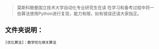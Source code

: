 >莫斯科鲍曼国立技术大学自动化专业研究生在读
>在学习和备考过程中将一些算法使用Python进行复现，能力有限，如有错误还请大家指正。

文件夹说明：
----
    [优化算法]：数学优化相关算法